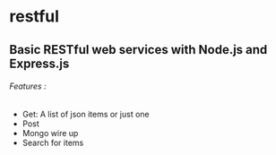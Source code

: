 # restful
## Basic RESTful web services with Node.js and Express.js
###### Features :
- Get: A list of json items or  just one
- Post
- Mongo wire up
- Search for items

